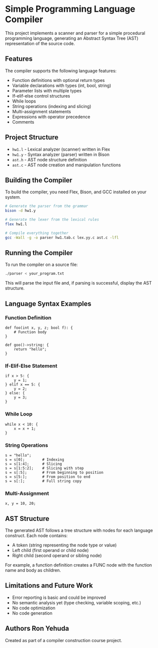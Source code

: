 # Simple Programming Language Compiler

This project implements a scanner and parser for a simple procedural programming language, generating an Abstract Syntax Tree (AST) representation of the source code.

## Features

The compiler supports the following language features:

- Function definitions with optional return types
- Variable declarations with types (int, bool, string)
- Parameter lists with multiple types
- If-elif-else control structures
- While loops
- String operations (indexing and slicing)
- Multi-assignment statements
- Expressions with operator precedence
- Comments

## Project Structure

- `hw1.l` - Lexical analyzer (scanner) written in Flex
- `hw1.y` - Syntax analyzer (parser) written in Bison
- `ast.h` - AST node structure definition
- `ast.c` - AST node creation and manipulation functions

## Building the Compiler

To build the compiler, you need Flex, Bison, and GCC installed on your system.

```bash
# Generate the parser from the grammar
bison -d hw1.y

# Generate the lexer from the lexical rules
flex hw1.l

# Compile everything together
gcc -Wall -g -o parser hw1.tab.c lex.yy.c ast.c -lfl
```

## Running the Compiler

To run the compiler on a source file:

```bash
./parser < your_program.txt
```

This will parse the input file and, if parsing is successful, display the AST structure.

## Language Syntax Examples

### Function Definition

```
def foo(int x, y, z; bool f): {
    # Function body
}

def goo()->string: {
    return "hello";
}
```

### If-Elif-Else Statement

```
if x > 5: {
    y = 1;
} elif x == 5: {
    y = 2;
} else: {
    y = 3;
}
```

### While Loop

```
while x < 10: {
    x = x + 1;
}
```

### String Operations

```
s = "hello";
s = s[0];        # Indexing
s = s[1:4];      # Slicing
s = s[1:5:2];    # Slicing with step
s = s[:5];       # From beginning to position
s = s[5:];       # From position to end
s = s[:];        # Full string copy
```

### Multi-Assignment

```
x, y = 10, 20;
```

## AST Structure

The generated AST follows a tree structure with nodes for each language construct. Each node contains:
- A token (string representing the node type or value)
- Left child (first operand or child node)
- Right child (second operand or sibling node)

For example, a function definition creates a FUNC node with the function name and body as children.

## Limitations and Future Work

- Error reporting is basic and could be improved
- No semantic analysis yet (type checking, variable scoping, etc.)
- No code optimization
- No code generation

## Authors Ron Yehuda

Created as part of a compiler construction course project.

